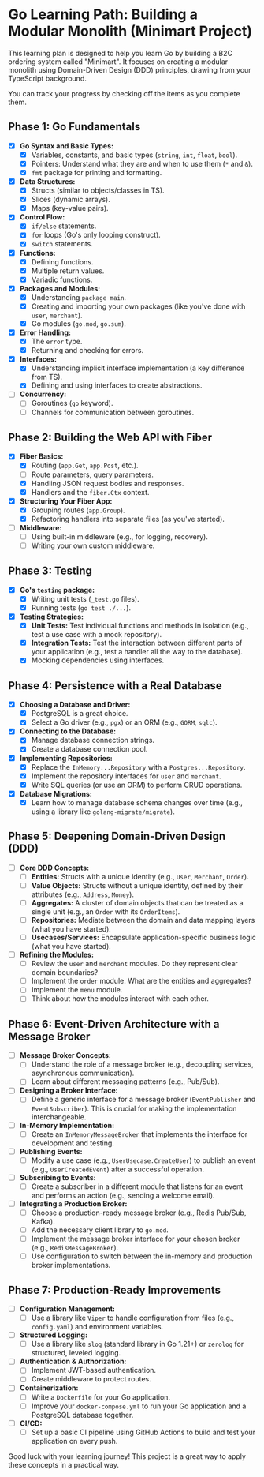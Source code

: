 # Go Learning Path: Building a Modular Monolith (Minimart Project)

This learning plan is designed to help you learn Go by building a B2C ordering system called "Minimart". It focuses on creating a modular monolith using Domain-Driven Design (DDD) principles, drawing from your TypeScript background.

You can track your progress by checking off the items as you complete them.

## Phase 1: Go Fundamentals

*   [x] **Go Syntax and Basic Types:**
    *   [x] Variables, constants, and basic types (`string`, `int`, `float`, `bool`).
    *   [x] Pointers: Understand what they are and when to use them (`*` and `&`).
    *   [x] `fmt` package for printing and formatting.
*   [x] **Data Structures:**
    *   [x] Structs (similar to objects/classes in TS).
    *   [x] Slices (dynamic arrays).
    *   [x] Maps (key-value pairs).
*   [x] **Control Flow:**
    *   [x] `if/else` statements.
    *   [x] `for` loops (Go's only looping construct).
    *   [x] `switch` statements.
*   [x] **Functions:**
    *   [x] Defining functions.
    *   [x] Multiple return values.
    *   [x] Variadic functions.
*   [x] **Packages and Modules:**
    *   [x] Understanding `package main`.
    *   [x] Creating and importing your own packages (like you've done with `user`, `merchant`).
    *   [x] Go modules (`go.mod`, `go.sum`).
*   [x] **Error Handling:**
    *   [x] The `error` type.
    *   [x] Returning and checking for errors.
*   [x] **Interfaces:**
    *   [x] Understanding implicit interface implementation (a key difference from TS).
    *   [x] Defining and using interfaces to create abstractions.
*   [ ] **Concurrency:**
    *   [ ] Goroutines (`go` keyword).
    *   [ ] Channels for communication between goroutines.

## Phase 2: Building the Web API with Fiber

*   [x] **Fiber Basics:**
    *   [x] Routing (`app.Get`, `app.Post`, etc.).
    *   [ ] Route parameters, query parameters.
    *   [x] Handling JSON request bodies and responses.
    *   [x] Handlers and the `fiber.Ctx` context.
*   [x] **Structuring Your Fiber App:**
    *   [x] Grouping routes (`app.Group`).
    *   [x] Refactoring handlers into separate files (as you've started).
*   [ ] **Middleware:**
    *   [ ] Using built-in middleware (e.g., for logging, recovery).
    *   [ ] Writing your own custom middleware.

## Phase 3: Testing

*   [x] **Go's `testing` package:**
    *   [x] Writing unit tests (`_test.go` files).
    *   [x] Running tests (`go test ./...`).
*   [x] **Testing Strategies:**
    *   [x] **Unit Tests:** Test individual functions and methods in isolation (e.g., test a use case with a mock repository).
    *   [x] **Integration Tests:** Test the interaction between different parts of your application (e.g., test a handler all the way to the database).
    *   [x] Mocking dependencies using interfaces.

## Phase 4: Persistence with a Real Database

*   [x] **Choosing a Database and Driver:**
    *   [x] PostgreSQL is a great choice.
    *   [x] Select a Go driver (e.g., `pgx`) or an ORM (e.g., `GORM`, `sqlc`).
*   [x] **Connecting to the Database:**
    *   [x] Manage database connection strings.
    *   [x] Create a database connection pool.
*   [x] **Implementing Repositories:**
    *   [x] Replace the `InMemory...Repository` with a `Postgres...Repository`.
    *   [x] Implement the repository interfaces for `user` and `merchant`.
    *   [x] Write SQL queries (or use an ORM) to perform CRUD operations.
*   [x] **Database Migrations:**
    *   [x] Learn how to manage database schema changes over time (e.g., using a library like `golang-migrate/migrate`).

## Phase 5: Deepening Domain-Driven Design (DDD)

*   [ ] **Core DDD Concepts:**
    *   [ ] **Entities:** Structs with a unique identity (e.g., `User`, `Merchant`, `Order`).
    *   [ ] **Value Objects:** Structs without a unique identity, defined by their attributes (e.g., `Address`, `Money`).
    *   [ ] **Aggregates:** A cluster of domain objects that can be treated as a single unit (e.g., an `Order` with its `OrderItems`).
    *   [ ] **Repositories:** Mediate between the domain and data mapping layers (what you have started).
    *   [ ] **Usecases/Services:** Encapsulate application-specific business logic (what you have started).
*   [ ] **Refining the Modules:**
    *   [ ] Review the `user` and `merchant` modules. Do they represent clear domain boundaries?
    *   [ ] Implement the `order` module. What are the entities and aggregates?
    *   [ ] Implement the `menu` module.
    *   [ ] Think about how the modules interact with each other.

## Phase 6: Event-Driven Architecture with a Message Broker

*   [ ] **Message Broker Concepts:**
    *   [ ] Understand the role of a message broker (e.g., decoupling services, asynchronous communication).
    *   [ ] Learn about different messaging patterns (e.g., Pub/Sub).
*   [ ] **Designing a Broker Interface:**
    *   [ ] Define a generic interface for a message broker (`EventPublisher` and `EventSubscriber`). This is crucial for making the implementation interchangeable.
*   [ ] **In-Memory Implementation:**
    *   [ ] Create an `InMemoryMessageBroker` that implements the interface for development and testing.
*   [ ] **Publishing Events:**
    *   [ ] Modify a use case (e.g., `UserUsecase.CreateUser`) to publish an event (e.g., `UserCreatedEvent`) after a successful operation.
*   [ ] **Subscribing to Events:**
    *   [ ] Create a subscriber in a different module that listens for an event and performs an action (e.g., sending a welcome email).
*   [ ] **Integrating a Production Broker:**
    *   [ ] Choose a production-ready message broker (e.g., Redis Pub/Sub, Kafka).
    *   [ ] Add the necessary client library to `go.mod`.
    *   [ ] Implement the message broker interface for your chosen broker (e.g., `RedisMessageBroker`).
    *   [ ] Use configuration to switch between the in-memory and production broker implementations.

## Phase 7: Production-Ready Improvements

*   [ ] **Configuration Management:**
    *   [ ] Use a library like `Viper` to handle configuration from files (e.g., `config.yaml`) and environment variables.
*   [ ] **Structured Logging:**
    *   [ ] Use a library like `slog` (standard library in Go 1.21+) or `zerolog` for structured, leveled logging.
*   [ ] **Authentication & Authorization:**
    *   [ ] Implement JWT-based authentication.
    *   [ ] Create middleware to protect routes.
*   [ ] **Containerization:**
    *   [ ] Write a `Dockerfile` for your Go application.
    *   [ ] Improve your `docker-compose.yml` to run your Go application and a PostgreSQL database together.
*   [ ] **CI/CD:**
    *   [ ] Set up a basic CI pipeline using GitHub Actions to build and test your application on every push.

Good luck with your learning journey! This project is a great way to apply these concepts in a practical way.
